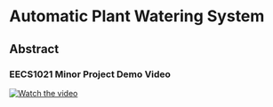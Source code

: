 # Automatic Plant Watering System
## Abstract
### EECS1021 Minor Project Demo Video
[![Watch the video](https://i9.ytimg.com/vi_webp/PCvcRVsgMSM/mq1.webp?sqp=CODL9a0G-oaymwEmCMACELQB8quKqQMa8AEB-AH-CYAC0AWKAgwIABABGHIgVyg3MA8=&rs=AOn4CLDk3w6VGeXcIiy7FkI80W68eBYRxQ)](https://youtu.be/PCvcRVsgMSM)
